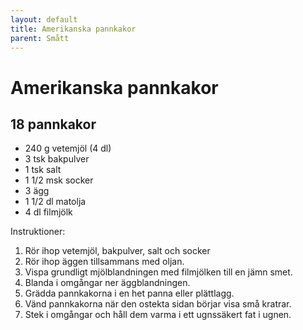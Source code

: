 ```yaml
---
layout: default
title: Amerikanska pannkakor
parent: Smått
---
```

# Amerikanska pannkakor

## 18 pannkakor

-   240 g vetemjöl (4 dl)
-   3 tsk bakpulver
-   1 tsk salt
-   1 1/2 msk socker
-   3 ägg
-   1 1/2 dl matolja
-   4 dl filmjölk

Instruktioner:

1.  Rör ihop vetemjöl, bakpulver, salt och socker
2.  Rör ihop äggen tillsammans med oljan.
3.  Vispa grundligt mjölblandningen med filmjölken till en jämn smet.
4.  Blanda i omgångar ner äggblandningen.
5.  Grädda pannkakorna i en het panna eller plättlagg.
6.  Vänd pannkakorna när den ostekta sidan börjar visa små kratrar.
7.  Stek i omgångar och håll dem varma i ett ugnssäkert fat i ugnen.

